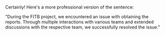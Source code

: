 Certainly! Here's a more professional version of the sentence:

"During the FITB project, we encountered an issue with obtaining the reports. Through multiple interactions with various teams and extended discussions with the respective team, we successfully resolved the issue."
